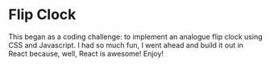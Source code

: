 # Flip Clock

This began as a coding challenge: to implement an analogue flip clock using CSS and Javascript. I had so much fun, I went ahead and build it out in React because, well, React is awesome! Enjoy!
